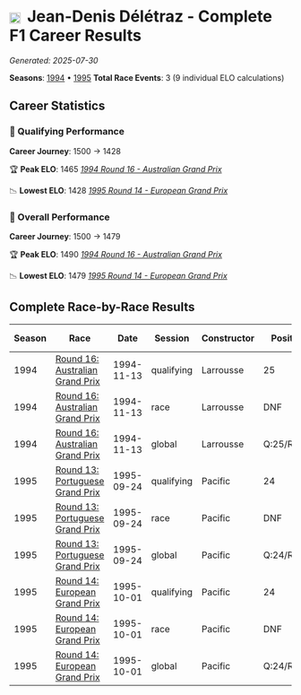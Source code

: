 # <img src="https://upload.wikimedia.org/wikipedia/commons/f/f3/Flag_of_Switzerland.svg" alt="Switzerland" width="20" height="auto" style="vertical-align: middle; margin-right: 5px;" onerror="this.outerHTML='🇨🇭'; this.style.marginRight='5px';"/> Jean-Denis Délétraz - Complete F1 Career Results

*Generated: 2025-07-30*

**Seasons**: [1994](../seasons/1994-season-report) • [1995](../seasons/1995-season-report)
**Total Race Events**: 3 (9 individual ELO calculations)

## Career Statistics

### 🏁 Qualifying Performance
**Career Journey**: 1500 → 1428

🏆 **Peak ELO**: 1465
   *[1994 Round 16 - Australian Grand Prix](../seasons/1994-season-report#round-16-australian-grand-prix)*

📉 **Lowest ELO**: 1428
   *[1995 Round 14 - European Grand Prix](../seasons/1995-season-report#round-14-european-grand-prix)*

### 🌟 Overall Performance
**Career Journey**: 1500 → 1479

🏆 **Peak ELO**: 1490
   *[1994 Round 16 - Australian Grand Prix](../seasons/1994-season-report#round-16-australian-grand-prix)*

📉 **Lowest ELO**: 1479
   *[1995 Round 14 - European Grand Prix](../seasons/1995-season-report#round-14-european-grand-prix)*


## Complete Race-by-Race Results

| Season | Race | Date | Session | Constructor | Position | Starting ELO | ELO Change | Final ELO | Teammate |
|--------|------|------|---------|-------------|----------|--------------|------------|-----------|----------|
| 1994 | [Round 16: Australian Grand Prix](../seasons/1994-season-report#round-16-australian-grand-prix) | 1994-11-13 | qualifying | Larrousse | 25 | 1500 | -35 | 1465 | <img src="https://upload.wikimedia.org/wikipedia/commons/9/9e/Flag_of_Japan.svg" alt="Japan" width="20" height="auto" style="vertical-align: middle; margin-right: 5px;" onerror="this.outerHTML='🇯🇵'; this.style.marginRight='5px';"/> Hideki Noda |
| 1994 | [Round 16: Australian Grand Prix](../seasons/1994-season-report#round-16-australian-grand-prix) | 1994-11-13 | race | Larrousse | DNF | 1500 | N/A | 1500 | <img src="https://upload.wikimedia.org/wikipedia/commons/9/9e/Flag_of_Japan.svg" alt="Japan" width="20" height="auto" style="vertical-align: middle; margin-right: 5px;" onerror="this.outerHTML='🇯🇵'; this.style.marginRight='5px';"/> Hideki Noda |
| 1994 | [Round 16: Australian Grand Prix](../seasons/1994-season-report#round-16-australian-grand-prix) | 1994-11-13 | global | Larrousse | Q:25/R:DNF | 1500 | -10 | 1490 | <img src="https://upload.wikimedia.org/wikipedia/commons/9/9e/Flag_of_Japan.svg" alt="Japan" width="20" height="auto" style="vertical-align: middle; margin-right: 5px;" onerror="this.outerHTML='🇯🇵'; this.style.marginRight='5px';"/> Hideki Noda |
| 1995 | [Round 13: Portuguese Grand Prix](../seasons/1995-season-report#round-13-portuguese-grand-prix) | 1995-09-24 | qualifying | Pacific | 24 | 1465 | -20 | 1445 | <img src="https://upload.wikimedia.org/wikipedia/commons/0/03/Flag_of_Italy.svg" alt="Italy" width="20" height="auto" style="vertical-align: middle; margin-right: 5px;" onerror="this.outerHTML='🇮🇹'; this.style.marginRight='5px';"/> Andrea Montermini |
| 1995 | [Round 13: Portuguese Grand Prix](../seasons/1995-season-report#round-13-portuguese-grand-prix) | 1995-09-24 | race | Pacific | DNF | 1500 | N/A | 1500 | <img src="https://upload.wikimedia.org/wikipedia/commons/0/03/Flag_of_Italy.svg" alt="Italy" width="20" height="auto" style="vertical-align: middle; margin-right: 5px;" onerror="this.outerHTML='🇮🇹'; this.style.marginRight='5px';"/> Andrea Montermini |
| 1995 | [Round 13: Portuguese Grand Prix](../seasons/1995-season-report#round-13-portuguese-grand-prix) | 1995-09-24 | global | Pacific | Q:24/R:DNF | 1490 | -6 | 1484 | <img src="https://upload.wikimedia.org/wikipedia/commons/0/03/Flag_of_Italy.svg" alt="Italy" width="20" height="auto" style="vertical-align: middle; margin-right: 5px;" onerror="this.outerHTML='🇮🇹'; this.style.marginRight='5px';"/> Andrea Montermini |
| 1995 | [Round 14: European Grand Prix](../seasons/1995-season-report#round-14-european-grand-prix) | 1995-10-01 | qualifying | Pacific | 24 | 1445 | -17 | 1428 | <img src="https://upload.wikimedia.org/wikipedia/commons/0/03/Flag_of_Italy.svg" alt="Italy" width="20" height="auto" style="vertical-align: middle; margin-right: 5px;" onerror="this.outerHTML='🇮🇹'; this.style.marginRight='5px';"/> Andrea Montermini |
| 1995 | [Round 14: European Grand Prix](../seasons/1995-season-report#round-14-european-grand-prix) | 1995-10-01 | race | Pacific | DNF | 1500 | N/A | 1500 | <img src="https://upload.wikimedia.org/wikipedia/commons/0/03/Flag_of_Italy.svg" alt="Italy" width="20" height="auto" style="vertical-align: middle; margin-right: 5px;" onerror="this.outerHTML='🇮🇹'; this.style.marginRight='5px';"/> Andrea Montermini |
| 1995 | [Round 14: European Grand Prix](../seasons/1995-season-report#round-14-european-grand-prix) | 1995-10-01 | global | Pacific | Q:24/R:DNF | 1484 | -5 | 1479 | <img src="https://upload.wikimedia.org/wikipedia/commons/0/03/Flag_of_Italy.svg" alt="Italy" width="20" height="auto" style="vertical-align: middle; margin-right: 5px;" onerror="this.outerHTML='🇮🇹'; this.style.marginRight='5px';"/> Andrea Montermini |

